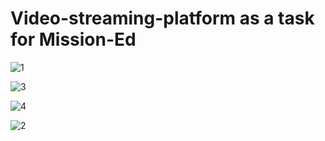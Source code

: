 # Video-streaming-platform as a task for Mission-Ed 


![1](https://user-images.githubusercontent.com/61155043/127886512-e64f686f-1746-4cf7-8f9e-5293230bce12.PNG) 

![3](https://user-images.githubusercontent.com/61155043/127886538-239be52c-f427-43e8-989c-409db9e9accf.PNG) 

![4](https://user-images.githubusercontent.com/61155043/127886547-e95eeab6-854c-4fcc-8d7a-2d2db52cbf26.PNG) 

![2](https://user-images.githubusercontent.com/61155043/127886552-2d755f62-79c5-4ec1-addf-2f6f1082a392.PNG)

